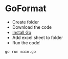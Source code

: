 # GoFormat

- Create folder
- Download the code
- [Install Go](https://go.dev/doc/install)
- Add excel sheet to folder
- Run the code!
```
go run main.go
```
